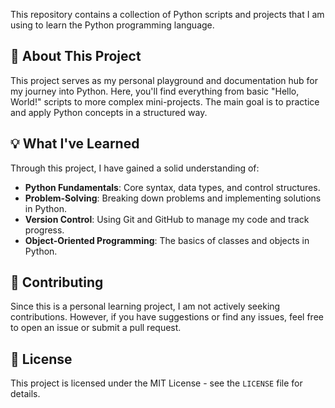 This repository contains a collection of Python scripts and projects that I am using to learn the Python programming language.

## 📖 About This Project

This project serves as my personal playground and documentation hub for my journey into Python. Here, you'll find everything from basic "Hello, World!" scripts to more complex mini-projects. The main goal is to practice and apply Python concepts in a structured way.

## 💡 What I've Learned

Through this project, I have gained a solid understanding of:

*   **Python Fundamentals**: Core syntax, data types, and control structures.
*   **Problem-Solving**: Breaking down problems and implementing solutions in Python.
*   **Version Control**: Using Git and GitHub to manage my code and track progress.
*   **Object-Oriented Programming**: The basics of classes and objects in Python.

## 🤝 Contributing

Since this is a personal learning project, I am not actively seeking contributions. However, if you have suggestions or find any issues, feel free to open an issue or submit a pull request.

## 📄 License

This project is licensed under the MIT License - see the `LICENSE` file for details.